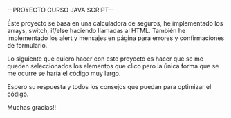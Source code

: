 --PROYECTO CURSO JAVA SCRIPT--

Éste proyecto se basa en una calculadora de seguros, he implementado los arrays, switch, if/else haciendo llamadas al HTML.
También he implementado los alert y mensajes en página para errores y confirmaciones de formulario.

Lo siguiente que quiero hacer con este proyecto es hacer que se me queden seleccionados los elementos que clico pero la única forma que se me ocurre se haría el código muy largo.

Espero su respuesta y todos los consejos que puedan para optimizar el código. 

Muchas gracias!!
